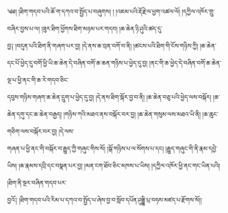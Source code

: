 ﻿  
༄༅། །ཐིག་གདབ་པའི་ཆོ་ག་དཀའ་བ་སྤྱོད་པ་བཞུགས། ། །འཇམ་པའི་རྡོ་རྗེ་ལ་ཕྱག་འཚལ་ལོ། །དཀྱིལ་འཁོར་གྲུ་བཞིར་བྱས་པ་ལ། །ཟུར་ཐིག་ཕྱོགས་ཐིག་མཉམ་པར་གདབ། །ཆ་ཆེན་ཉི་ཤུའི་ཚད་དུ་  
བྱ༑ །བདུན་པའི་ཐིག་ནི་གཞག་པར་བྱ། །དེ་ནས་ཆ་བྲན་བགོ་བ་ནི། །ཚངས་པའི་ཐིག་གི་ངོས་གཉིས་ཀྱི། །ཆ་ཆེན་དང་པོ་ཕྱེད་དུ་བགོ་ཕྱི་ཡི་ཆ་ཆེན་དེ་བཞིན་བགོ་ཆ་ཆན་གཉིས་པ་ཕྱེད་དུ་བྱ། །ནང་གི་ཆ་ཕྱེད་དེ་བཞིན་བགོ་ཆ་ཆེན་ལྔ་པ་ཕྱི་ནང་གི་ཆ་རེ་གདབ་ཅིང་  
དབུས་གཉིས་གཞག་ཆ་ཆེན་དྲུག་པ་ཕྱེད་དུ་བྱ། །དེ་ནས་ཐིག་སྐོར་བྱ་བ་ནི། །ཆ་ཆེན་བཅུ་པའི་ཕྱེད་ལས་བསྐོར། །ཆ་ཆེན་དགུ་དང་ཆ་ཆེན་བརྒྱད། །གཉིས་ཀའི་མཐའ་ནས་བསྐོར་བར་བྱ། །ཆ་ཆེན་གསུམ་ལས་མཐའ་ཡི་ནི། །ཆ་ཆུང་གཅིག་ལས་བསྐོར་བར་བྱ། །དེ་ལས་  
གཞན་པ་ཕྱི་ནང་གི་བསྐོར་བ་རྒྱུད་ཀྱི་གཞུང་གིས་སོ། །སྒོ་གཉིས་པ་ལ་སོགས་པ་དང། །རྒྱུད་གཞུང་གི་ནི་རྣམ་དབྱེ་ཡིས། །ཆ་རྣམས་དབྲི་དང་བསྣན་པར་བྱ། །མན་ངག་ཐོབ་ཅིང་མཁས་པ་ཡིས། །དཀྱིལ་འཁོར་ཕྱི་ནང་གང་ཡིན་པའི། །ཐིག་ནི་སྔར་བཞིན་གདབ་པར་  
བྱའོ༑ །ཐིག་གདབ་པའི་རིམ་པ་དཀའ་བ་སྤྱོད་པ་ཞེས་བྱ་བ་སློབ་དཔོན་ཤུདྡྷི་པྲ་བཧས་མཛད་པ་རྫོགས་སོ།།  
  
